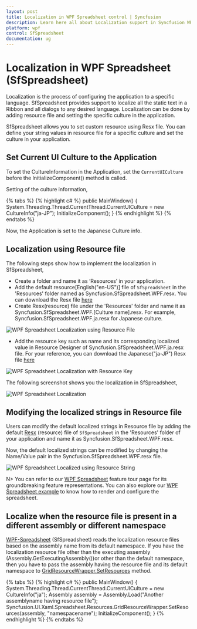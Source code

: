 ```yaml
---
layout: post
title: Localization in WPF Spreadsheet control | Syncfusion
description: Learn here all about Localization support in Syncfusion WPF Spreadsheet (SfSpreadsheet) control and more.
platform: wpf
control: SfSpreadsheet
documentation: ug
---
```


# Localization in WPF Spreadsheet (SfSpreadsheet)

Localization is the process of configuring the application to a specific language. SfSpreadsheet provides support to localize all the static text in a Ribbon and all dialogs to any desired language. Localization can be done by adding resource file and setting the specific culture in the application.

SfSpreadsheet allows you to set custom resource using Resx file. You can define your string values in resource file for a specific culture and set the culture in your application.

## Set Current UI Culture to the Application

To set the CultureInformation in the Application, set the `CurrentUICulture` before the InitializeComponent() method is called. 

Setting of the culture information,

{% tabs %}
{% highlight c# %}
public MainWindow()
{
    System.Threading.Thread.CurrentThread.CurrentUICulture = new CultureInfo("ja-JP");
    InitializeComponent();
}
{% endhighlight %}
{% endtabs %}

Now, the Application is set to the Japanese Culture info. 

## Localization using Resource file

The following steps show how to implement the localization in SfSpreadsheet,

* Create a folder and name it as ‘Resources’ in your application.
* Add the default resource[English("en-US")] file of `SfSpreadsheet` in the 'Resources' folder named as Syncfusion.SfSpreadsheet.WPF.resx.
  You can download the Resx file [here](https://www.syncfusion.com/downloads/support/directtrac/general/ze/Syncfusion.SfSpreadsheet.Wpf-1253998106) 
* Create Resx(resource) file under the 'Resources' folder and name it as Syncfusion.SfSpreadsheet.WPF.[Culture name].resx. 
  For example, Syncfusion.SfSpreadsheet.WPF.ja.resx for Japanese culture. 

![WPF Spreadsheet Localization using Resource File](localization_images/wpf-spreadsheet-localization-using-resource-file.JPG)

* Add the resource key such as name and its corresponding localized value in Resource Designer of Syncfusion.SfSpreadsheet.WPF.ja.resx file.
  For your reference, you can download the Japanese("ja-JP") Resx file [here](https://www.syncfusion.com/downloads/support/directtrac/general/ze/Syncfusion.SfSpreadsheet.WPF.ja1723377679)

![WPF Spreadsheet Localization with Resource Key](localization_images/wpf-spreadsheet-localization-with-resource-key.JPG)

The following screenshot shows you the localization in SfSpreadsheet,

![WPF Spreadsheet Localization](localization_images/wpf-spreadsheet-localization.jpg)

## Modifying the localized strings in Resource file

Users can modify the default localized strings in Resource file by adding the default [Resx](https://www.syncfusion.com/downloads/support/directtrac/general/ze/Syncfusion.SfSpreadsheet.Wpf-1253998106) (resource) file of `SfSpreadsheet` in the 'Resources' folder of your application and name it as Syncfusion.SfSpreadsheet.WPF.resx.

Now, the default localized strings can be modified by changing the Name/Value pair in the Syncfusion.SfSpreadsheet.WPF.resx file.

![WPF Spreadsheet Localized using Resource String](localization_images/wpf-spreadsheet-localized-using-resource-string.jpg)


N> You can refer to our [WPF Spreadsheet](https://www.syncfusion.com/wpf-controls/spreadsheet) feature tour page for its groundbreaking feature representations. You can also explore our [WPF Spreadsheet example](https://github.com/syncfusion/wpf-demos) to know how to render and configure the spreadsheet.

## Localize when the resource file is present in a different assembly or different namespace

[WPF-Spreadsheet](https://help.syncfusion.com/wpf/spreadsheet/getting-started) (SfSpreadsheet) reads the localization resource files based on the assembly name from its default namespace. If you have the localization resource file other than the executing assembly (Assembly.GetExecutingAssembly())or other than the default namespace, then you have to pass the assembly having the resource file and its default namespace to [GridResourceWrapper.SetResources](https://help.syncfusion.com/cr/wpf/Syncfusion.UI.Xaml.Spreadsheet.Resources.GridResourceWrapper.html#Syncfusion_UI_Xaml_Spreadsheet_Resources_GridResourceWrapper_SetResources_System_Reflection_Assembly_System_String_) method.

{% tabs %}
{% highlight c# %}
 public MainWindow()
 {
      System.Threading.Thread.CurrentThread.CurrentUICulture = new CultureInfo("ja");
      Assembly assembly = Assembly.Load("Another assemblyname having resource file");
      Syncfusion.UI.Xaml.Spreadsheet.Resources.GridResourceWrapper.SetResources(assembly, "namespacename");
      InitializeComponent();
 }
{% endhighlight %}
{% endtabs %}
